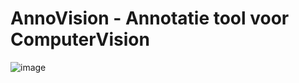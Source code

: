 # AnnoVision - Annotatie tool voor ComputerVision

![image](https://github.com/joelsefanja/AnnoVision/assets/99839932/d169ba00-eeae-4139-a9b7-f47393c6e04c)
